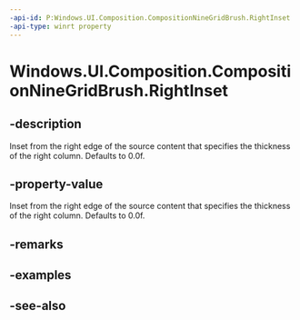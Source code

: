 ```yaml
---
-api-id: P:Windows.UI.Composition.CompositionNineGridBrush.RightInset
-api-type: winrt property
---
```


<!-- Property syntax
public float RightInset { get;  set; }
-->

# Windows.UI.Composition.CompositionNineGridBrush.RightInset

## -description
Inset from the right edge of the source content that specifies the thickness of the right column. Defaults to 0.0f.



## -property-value
Inset from the right edge of the source content that specifies the thickness of the right column. Defaults to 0.0f.

## -remarks

## -examples

## -see-also
